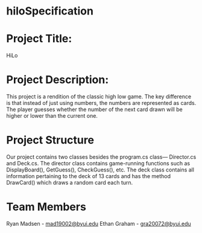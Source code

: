 
# hiloSpecification

# Project Title: 
  HiLo
  
# Project Description:
  This project is a rendition of the classic high low game. The key difference is that instead of just using numbers,
  the numbers are represented as cards. The player guesses whether the number of the next card drawn will be higher or lower than
  the current one.

# Project Structure
  Our project contains two classes besides the program.cs class— Director.cs and Deck.cs. The director class contains
  game-running functions such as DisplayBoard(), GetGuess(), CheckGuess(), etc. The deck class contains all information
  pertaining to the deck of 13 cards and has the method DrawCard() which draws a random card each turn. 

# Team Members
  Ryan Madsen - mad19002@byui.edu
  Ethan Graham - gra20072@byui.edu
